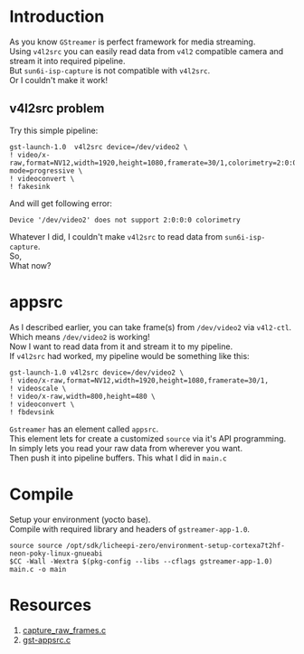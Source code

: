 # Introduction 
As you know `GStreamer` is perfect framework for media streaming.  
Using `v4l2src` you can easily read data from `v4l2` compatible camera and stream it into required pipeline.  
But `sun6i-isp-capture` is not compatible with `v4l2src`.  
Or I couldn't make it work!  

## v4l2src problem
Try this simple pipeline:  
```
gst-launch-1.0  v4l2src device=/dev/video2 \
! video/x-raw,format=NV12,width=1920,height=1080,framerate=30/1,colorimetry=2:0:0:0,interlace-mode=progressive \
! videoconvert \
! fakesink
```
And will get following error:
```
Device '/dev/video2' does not support 2:0:0:0 colorimetry
```
Whatever I did, I couldn't make `v4l2src` to read data from `sun6i-isp-capture`.  
So,  
What now?

# appsrc 
As I described earlier, you can take frame(s) from `/dev/video2` via `v4l2-ctl`.  
Which means `/dev/video2` is working!  
Now I want to read data from it and stream it to my pipeline.  
If `v4l2src` had worked, my pipeline would be something like this:  
```
gst-launch-1.0 v4l2src device=/dev/video2 \
! video/x-raw,format=NV12,width=1920,height=1080,framerate=30/1,
! videoscale \
! video/x-raw,width=800,height=480 \
! videoconvert \
! fbdevsink
``` 

`Gstreamer` has an element called `appsrc`.  
This element lets for create a customized `source` via it's API programming.  
In simply lets you read your raw data from wherever you want.  
Then push it into pipeline buffers. 
This what I did in `main.c`

# Compile
Setup your environment (yocto base).  
Compile with required library and headers of `gstreamer-app-1.0`.  
```
source source /opt/sdk/licheepi-zero/environment-setup-cortexa7t2hf-neon-poky-linux-gnueabi
$CC -Wall -Wextra $(pkg-config --libs --cflags gstreamer-app-1.0) main.c -o main
```

# Resources
1. [capture_raw_frames.c](https://gist.github.com/maxlapshin/1253534)
2. [gst-appsrc.c](https://gist.github.com/floe/e35100f091315b86a5bf)